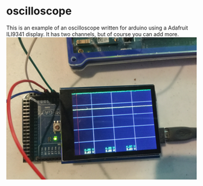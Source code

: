 # oscilloscope

This is an example of an oscilloscope written for arduino using a Adafruit ILI9341 display.
It has two channels, but of course you can add more. 
![image](img_0827.jpg)
